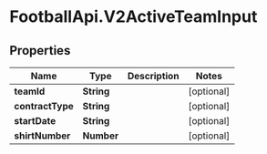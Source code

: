 # FootballApi.V2ActiveTeamInput

## Properties
Name | Type | Description | Notes
------------ | ------------- | ------------- | -------------
**teamId** | **String** |  | [optional] 
**contractType** | **String** |  | [optional] 
**startDate** | **String** |  | [optional] 
**shirtNumber** | **Number** |  | [optional] 
